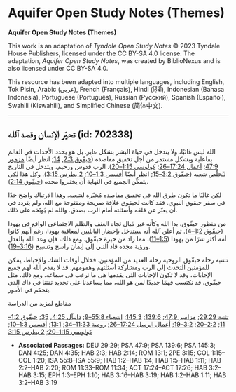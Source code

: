 # Aquifer Open Study Notes (Themes)

**Aquifer Open Study Notes (Themes)**

This work is an adaptation of *Tyndale Open Study Notes* © 2023 Tyndale House Publishers, licensed under the CC BY\-SA 4\.0 license. The adaptation, *Aquifer Open Study Notes*, was created by BiblioNexus and is also licensed under CC BY\-SA 4\.0\.

This resource has been adapted into multiple languages, including English, Tok Pisin, Arabic (عربي), French (Français), Hindi (हिंदी), Indonesian (Bahasa Indonesia), Portuguese (Português), Russian (Русский), Spanish (Español), Swahili (Kiswahili), and Simplified Chinese (简体中文).



--------------------------------

## تحيّر الإنسان وقصد ٱلله (id: 702338)

الله ليس غائبًا، ولا يتدخل في حياة البشر بشكل عابر. بل هو يحدد الأحداث في العالم بفاعلية وبشكل مستمر من أجل تحقيق مقاصده ([حبقّوق 2:3](https://ref.ly/Hab2:3), [14](https://ref.ly/Hab2:14); انظر أيضًا [مزمور 47:9](https://ref.ly/Ps47:9); [أعمال 17:24–26](https://ref.ly/Acts17:24-Acts17:26); [كولوسي 1:15–20](https://ref.ly/Col1:15-Col1:20)). الرب قدوس ورحيم، ويتدخل في التاريخ ليُخلّص شعبه ([حبقّوق 3:2–15](https://ref.ly/Hab3:2-Hab3:15); انظر أيضًا [أفسس 1:3–10](https://ref.ly/Eph1:3-Eph1:10); [2 بطرس 3:15](https://ref.ly/2Pet3:15)). وكل هذا لكي يتمكّن الجميع في النهاية أن يختبروا مجده ([حبقّوق 2:14](https://ref.ly/Hab2:14)).

لكن غالبًا ما تكون طرق الله في تحقيق مقاصده مُحيّرة لشعبه. وهذا الارتباك واضح جدًا في سفر حبقوق النبوي. فقد كانت لحبقوق علاقة صريحة ومفتوحة مع الله، ولم يتردد في أن يعبّر عن قلقه وأسئلته أمام الرب بصدق. والله لم يُوبّخه على ذلك.

من منظور حبقّوق، بدا الله وكأنه غير مُبال تجاه العنف والظلم الاجتماعي الواقع في يهوذا ([حبقّوق 1:2–4](https://ref.ly/Hab1:2-Hab1:4)). ثم أعلن ٱلله أنه سيتدخل بإحضار البابليين لمعاقبة يهوذا، رغم أنهم كانوا أمة أكثر شرًا من يهوذا ([1:5–11](https://ref.ly/Hab1:5-Hab1:11))، مما زاد من حيرة حبقّوق. ومع ذلك، فإن وعد الله بالعدل ورؤية مجده قاد النبي إلى إيمان راسخ وتسبيح ([3:16–19](https://ref.ly/Hab3:16-Hab3:19)).

تشبه رحلة حبقّوق الروحية رحلة العديد من المؤمنين. فخلال أوقات الشك والإحباط، يمكن للمؤمنين التحدث إلى الرب ومشاركة أسئلتهم وهمومهم. قد لا يقدم الله لهم جميع الإجابات، وقد لا تكون الإجابات التي يقدمها هي ما نرغب في سماعه. ومع ذلك، مثل حبقّوق، قد نكتسب فهمًا جديدًا لمن هو الله، مما يساعدنا على تجديد ثقتنا في ذاك الذي يتحكم في الأمور.

مقاطع لمزيد من الدراسة

[تثنية 29:29](https://ref.ly/Deut29:29); [مزامير 47:9](https://ref.ly/Ps47:9); [139:6](https://ref.ly/Ps139:6); [145:3](https://ref.ly/Ps145:3); [إشعياء 55:8–9](https://ref.ly/Isa55:8-Isa55:9); [دانيآل 4:25](https://ref.ly/Dan4:25), [35](https://ref.ly/Dan4:35); [حبقّوق 1:2–11](https://ref.ly/Hab1:2-Hab1:11); [2:2–20](https://ref.ly/Hab2:2-Hab2:20); [3:2–19](https://ref.ly/Hab3:2-Hab3:19); [أعمال الرسل 17:24–26](https://ref.ly/Acts17:24-Acts17:26); [رومية 11:33–34](https://ref.ly/Rom11:33-Rom11:34); [13:1](https://ref.ly/Rom13:1); [أفسس 1:3–10](https://ref.ly/Eph1:3-Eph1:10); [كولوسي 1:15–20](https://ref.ly/Col1:15-Col1:20); [2 بطرس 3:15](https://ref.ly/2Pet3:15)

* **Associated Passages:** DEU 29:29; PSA 47:9; PSA 139:6; PSA 145:3; DAN 4:25; DAN 4:35; HAB 2:3; HAB 2:14; ROM 13:1; 2PE 3:15; COL 1:15–COL 1:20; ISA 55:8–ISA 55:9; HAB 1:2–HAB 1:4; HAB 1:5–HAB 1:11; HAB 2:2–HAB 2:20; ROM 11:33–ROM 11:34; ACT 17:24–ACT 17:26; HAB 3:2–HAB 3:15; EPH 1:3–EPH 1:10; HAB 3:16–HAB 3:19; HAB 1:2–HAB 1:11; HAB 3:2–HAB 3:19


